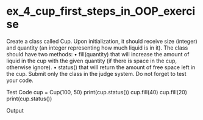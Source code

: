 # ex_4_cup_first_steps_in_OOP_exercise
Create a class called Cup. Upon initialization, it should receive size (integer) and quantity (an integer representing how much liquid is in it).
The class should have two methods:
•	fill(quantity) that will increase the amount of liquid in the cup with the given quantity (if there is space in the cup, otherwise ignore).
•	status() that will return the amount of free space left in the cup.
Submit only the class in the judge system. Do not forget to test your code.

Test Code
cup = Cup(100, 50)
print(cup.status())
cup.fill(40)
cup.fill(20)
print(cup.status())

Output

